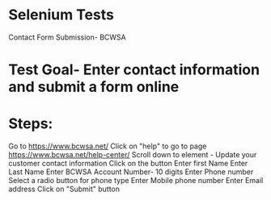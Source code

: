 # Selenium Tests 
Contact Form Submission- BCWSA 

# Test Goal- Enter contact information and submit a form online

# Steps:

Go to https://www.bcwsa.net/
Click on "help" to go to page https://www.bcwsa.net/help-center/
Scroll down to element - Update your customer contact information
Click on the button
Enter first Name
Enter Last Name
Enter BCWSA Account Number- 10 digits
Enter Phone number
Select a radio button for phone type
Enter Mobile phone number
Enter Email address
Click on "Submit" button
